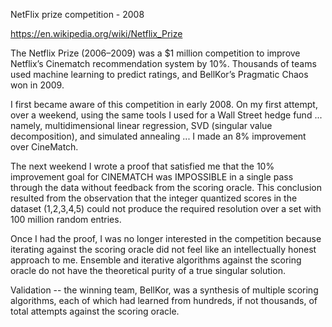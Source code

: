 NetFlix prize competition - 2008

https://en.wikipedia.org/wiki/Netflix_Prize

The Netflix Prize (2006–2009) was a \$1 million competition to improve Netflix’s Cinematch
recommendation system by 10%. Thousands of teams used machine learning to predict ratings,
and BellKor’s Pragmatic Chaos won in 2009.

I first became aware of this competition in early 2008.  On my first attempt, over a weekend,
using the same tools I used for a Wall Street hedge fund ... namely, multidimensional linear
regression, SVD (singular value decomposition), and simulated annealing ... I made an 8% improvement
over CineMatch.

The next weekend I wrote a proof that satisfied me that the 10% improvement goal for CINEMATCH
was IMPOSSIBLE in a single pass through the data without feedback from the scoring oracle.  This
conclusion resulted from the observation that the integer quantized scores in the dataset (1,2,3,4,5)
could not produce the required resolution over a set with 100 million random entries.

Once I had the proof, I was no longer interested in the competition because iterating against
the scoring oracle did not feel like an intellectually honest approach to me.  Ensemble and
iterative algorithms against the scoring oracle do not have the theoretical purity of a true
singular solution.

Validation -- the winning team, BellKor, was a synthesis of multiple scoring algorithms, each of
which had learned from hundreds, if not thousands, of total attempts against the scoring oracle.

